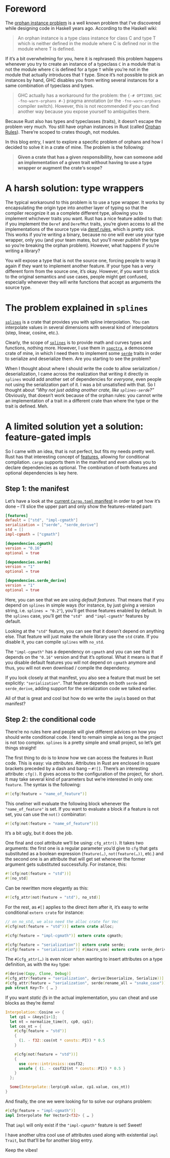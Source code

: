# Foreword

The [orphan instance problem] is a well known problem that I’ve discovered while designing code in
Haskell years ago. According to the Haskell wiki:

> An orphan instance is a type class instance for class C and type T which is neither defined in
> the module where C is defined nor in the module where T is defined. 

If it’s a bit overwhelming for you, here it is rephrased: this problem happens whenever you try to
create an instance of a typeclass `C` in a module that is not the module where `C` is defined for a
type `T` while you’re not in the module that actually introduces that `T` type. Since it’s not
possible to pick an instances by hand, GHC disables you from writing several instances for a same
combination of typeclass and types.

> GHC actually has a workaround for the problem: the `{-# OPTIONS_GHC -fno-warn-orphans #-}` pragma
> annotation (or the `-fno-warn-orphans` compiler switch). However, this is not recommended if you
> can find another way because you expose yourself to ambiguities there.

Because Rust also has types and typeclasses (traits), it doesn’t escape the problem very much. You
still have orphan instances in Rust (called [Orphan Rules]). There’re scoped to crates though, not
modules.

In this blog entry, I want to explore a specific problem of orphans and how I decided to solve it in
a crate of mine. The problem is the following:

> **Given a crate that has a given responsibility, how can someone add an implementation of a given
> trait without having to use a type wrapper or augment the crate’s scope?**

# A harsh solution: type wrappers

The typical workaround to this problem is to use a type wrapper. It works by encapsulating the
origin type into another layer of typing so that the compiler recognize it as a complete different
type, allowing you to implement whichever traits you want. Rust has a nice feature added to that: if
you implement the `Deref` and `DerefMut` traits, you’re given access to all the implementations of
the source type via [deref rules], which is pretty sick. This works if you’re writing a binary,
because no one will ever use your type wrapper, only you (and your team mates, but you’ll never
*publish* the type so you’re breaking the orphan problem). However, what happens if you’re writing
a library?

You will expose a type that is not the source one, forcing people to wrap it again if they want to
implement another feature. If your type has a very different form from the source one, it’s okay.
However, if you want to stick to the original semantics and use cases, people might get confused,
especially whenever they will write functions that accept as arguments the source type.

# The problem explained in `splines`

[`splines`] is a crate that provides you with spline interpolation. You can interpolate values in
several dimensions with several kind of interpolators (step, linear, cosine, etc.).

Clearly, the scope of [`splines`] is to provide math and curves types and functions, nothing more.
However, I use them in [`spectra`], a demoscene crate of mine, in which I need them to implement
some [`serde`] traits in order to serialize and deserialize them. Are you starting to see the
problem?

When I thought about where I should write the code to allow serialization / deserialization, I came
across the realization that writing it directly in `splines` would add another set of dependencies
for *everyone*, even people not using the serialization part of it. I was a bit unsatisfied with
that. So I thought about *“Why not just adding another crate, like `splines-serde`?”* Obviously,
that doesn’t work because of the orphan rules: you cannot write an implementation of a trait in a
different crate than where the type or the trait is defined. Meh.

# A limited solution yet a solution: feature-gated impls

So I came with an idea, that is not perfect, but fits my needs pretty well. Rust has that
interesting concept of [features], allowing for conditional compilation. `cargo` supports them in
the manifest and even allows you to declare dependencies as optional. The combination of both
features and optional dependencies is key here.

## Step 1: the manifest

Let’s have a look at the [current `Cargo.toml` manifest](https://github.com/phaazon/splines/blob/3cd65dce54510e289e85a1a680a60f06abff5f73/Cargo.toml)
in order to get how it’s done – I’ll slice the upper part and only show the features-related part:

```toml
[features]
default = ["std", "impl-cgmath"]
serialization = ["serde", "serde_derive"]
std = []
impl-cgmath = ["cgmath"]

[dependencies.cgmath]
version = "0.16"
optional = true

[dependencies.serde]
version = "1"
optional = true

[dependencies.serde_derive]
version = "1"
optional = true
```

Here, you can see that we are using *default features*. That means that if you depend on `splines`
in simple ways (for instance, by just giving a version string, i.e. `splines = "0.2"`), you’ll get
those features enabled by default. In the `splines` case, you’ll get the `"std" ` and
`"impl-cgmath"` features by default.

Looking at the `"std"` feature, you can see that it doesn’t depend on anything else. That feature
will just make the whole library use the `std` crate. If you disable it, you can compile `splines`
with `no_std`.

The `"impl-cgmath"` has a dependency on `cgmath` and you can see that it depends on the `"0.16"`
version and that it’s optional. What it means is that if you disable default features you will not
depend on `cgmath` anymore and thus, you will not even download / compile the dependency.

If you look closely at that manifest, you also see a feature that must be set explicitly:
`"serialization"`. That feature depends on both `serde` and `serde_derive`, adding support for the
serialization code we talked earlier.

All of that is great and cool but how do we write the `impl`s based on that manifest?

## Step 2: the conditional code

There’re no rules here and people will give different advices on how you should write conditional
code. I tend to remain simple as long as the project is not too complex. `splines` is a pretty
simple and small project, so let’s get things straight!

The first thing to do is to know how we can access the features in Rust code. This is easy: via
*attributes*. Attributes in Rust are enclosed in square brackets preceded by a dash and bang –
`#![]`. There’s an interesting attribute: `cfg()`. It gives access to the configuration of the
project, for short. It may take several kind of parameters but we’re interested in only one:
`feature`. The syntax is the following:

```rust
#![cfg(feature = "name_of_feature")]
```

This oneliner will evaluate the following block whenever the `"name_of_feature"` is set. If you want
to evaluate a block if a feature is not set, you can use the `not()` combinator:

```rust
#![cfg(not(feature = "name_of_feature"))]
```

It’s a bit ugly, but it does the job.

One final and cool attribute we’ll be using: `cfg_attr()`. It takes two arguments: the first one is
a regular parameter you’d give to `cfg` that gets substituted as a boolean expression (`feature(…)`,
`not(feature(…))`, etc.) and the second one is an attribute that will get set whenever the former
argument gets substituted successfully. For instance, this:

```rust
#![cfg(not(feature = "std"))]
#![no_std]
```

Can be rewritten more elegantly as this:

```rust
#![cfg_attr(not(feature = "std"), no_std)]
```

For the rest, as `#[]` applies to the direct item after it, it’s easy to write conditional
`extern crate` for instance:

```rust
// on no_std, we also need the alloc crate for Vec
#[cfg(not(feature = "std"))] extern crate alloc;

#[cfg(feature = "impl-cgmath")] extern crate cgmath;

#[cfg(feature = "serialization")] extern crate serde;
#[cfg(feature = "serialization")] #[macro_use] extern crate serde_derive;
```

The `#[cfg_attr(…)` is even nicer when wanting to insert attributes on a type definition, as with
the `Key` type:

```rust
#[derive(Copy, Clone, Debug)]
#[cfg_attr(feature = "serialization", derive(Deserialize, Serialize))]
#[cfg_attr(feature = "serialization", serde(rename_all = "snake_case"))]
pub struct Key<T> { … }
```

If you want *static ifs* in the actual implementation, you can cheat and use blocks as they’re
items!

```rust
Interpolation::Cosine => {
  let cp1 = &keys[i+1];
  let nt = normalize_time(t, cp0, cp1);
  let cos_nt = {
    #[cfg(feature = "std")]
    {
      (1. - f32::cos(nt * consts::PI)) * 0.5
    }

    #[cfg(not(feature = "std"))]
    {
      use core::intrinsics::cosf32;
      unsafe { (1. - cosf32(nt * consts::PI)) * 0.5 }
    }
  };

  Some(Interpolate::lerp(cp0.value, cp1.value, cos_nt))
}
```

And finally, the one we were looking for to solve our orphans problem:

```rust
#[cfg(feature = "impl-cgmath")]
impl Interpolate for Vector2<f32> { … }
```

That `impl` will only exist if the `"impl-cgmath"` feature is set! Sweet!

I have another ultra cool use of attributes used along with existential `impl Trait`, but that’ll be
for another blog entry.

Keep the vibes!

[orphan instance problem]:  https://wiki.haskell.org/Orphan_instance#Description
[Orphan Rules]: https://doc.rust-lang.org/reference/items/implementations.html#trait-implementation-coherence
[deref rules]: https://doc.rust-lang.org/std/ops/trait.Deref.html
[`splines`]: https://crates.io/crates/splines
[`spectra`]: https://crates.io/crates/spectra
[`serde`]: https://crates.io/crates/serde
[features]: https://doc.rust-lang.org/book/first-edition/conditional-compilation.html

